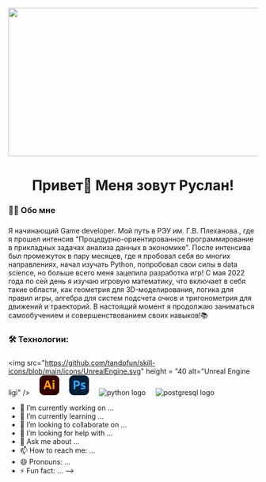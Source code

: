 <br clear="both">

<div align="center">
  <img height="300" width="600" src="https://media1.tenor.com/m/_EYOsX_1CUkAAAAC/pixel-night.gif"  />
</div>

###

<h1 align="center">Привет👋 Меня зовут Руслан!</h1>
<h3 align="left">👩‍💻  Обо мне</h3>

###

<p align="left">Я начинающий Game developer. Мой путь в РЭУ им. Г.В. Плеханова., где я прошел интенсив "Процедурно-ориентированное программирование в прикладных задачах анализа данных в экономике". После интенсива был промежуток в пару месяцев, где я пробовал себя во многих направлениях, начал изучать Python, попробовал свои силы в data science, но больше всего меня зацепила разработка игр! С мая 2022 года по сей день я изучаю игровую математику, что включает в себя такие области, как геометрия для 3D-моделирования, логика для правил игры, алгебра для систем подсчета очков и тригонометрия для движений и траекторий. В настоящий момент я продолжаю заниматься самообучением и совершенствованием своих навыков!📚 

<h3 align="left">🛠 Технологии:</h3>

###

<div align="left">
  
  <img src="https://github.com/tandpfun/skill-icons/blob/main/icons/UnrealEngine.svg" height = "40 alt="Unreal Engine ligi" />
  <img width ="12" />
  <img src="https://github.com/tandpfun/skill-icons/raw/main/icons/Illustrator.svg" height = "40" alt="Adobe Illustrator logo" />
  <img width="12" />
  <img src="https://github.com/tandpfun/skill-icons/raw/main/icons/Photoshop.svg" height = "40" alt="Photoshop logo"  />
  <img width="12" />
  <img src="https://skillicons.dev/icons?i=py" height="40" alt="python logo"  />
  <img width="12" />
  <img src="https://skillicons.dev/icons?i=postgres" height="40" alt="postgresql logo"  />
</div>

- 🔭 I’m currently working on ...
- 🌱 I’m currently learning ...
- 👯 I’m looking to collaborate on ...
- 🤔 I’m looking for help with ...
- 💬 Ask me about ...
- 📫 How to reach me: ...
- 😄 Pronouns: ...
- ⚡ Fun fact: ...
-->
